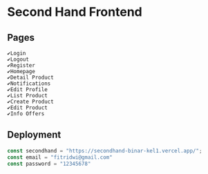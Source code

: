 # Second Hand Frontend

## Pages

```
✔️Login 
✔️Logout
✔️Register
✔️Homepage
✔️Detail Product
✔️Notifications
✔️Edit Profile
✔️List Product
✔️Create Product
✔️Edit Product
✔️Info Offers
```

## Deployment

```javascript
const secondhand = "https://secondhand-binar-kel1.vercel.app/";
const email = "fitridwi@gmail.com"
const password = "12345678"
```
